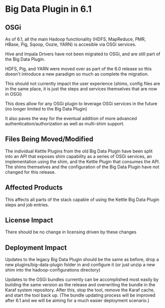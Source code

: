 Big Data Plugin in 6.1
======================
OSGi
----
As of 6.1, all the main Hadoop functionality (HDFS, MapReduce, PMR, HBase, Pig, Sqoop, Oozie, YARN) is accesible via OSGi services.

Hive and Impala Drivers have not been migrated to OSGi, and are still part of the Big Data Plugin.

HDFS, Pig, and YARN were moved over as part of the 6.0 release so this doesn't introduce a new paradigm so much as complete the migration.

This should not currently impact the user experience (shims, config files are in the same place, it is just the steps and services themselves that are now in OSGi)

This does allow for any OSGi plugin to leverage OSGi services in the future (no longer limited to the Big Data Plugin)

It also paves the way for the eventual addition of more advanced authentication/authorization as well as multi-shim support.

Files Being Moved/Modified
--------------------------
The individual Kettle Plugins from the old Big Data Plugin have been split into an API that exposes shim capability as a series of OSGi services, an implementation using the shim, and the Kettle Plugin that consumes the API.  The shims themselves and the configuration of the Big Data Plugin have not changed for this release.

Affected Products
-----------------
This affects all parts of the stack capable of using the Kettle Big Data Plugin steps and job entries.

License Impact
--------------
There should be no change in licensing driven by these changes

Deployment Impact
-----------------
Updates to the legacy Big Data Plugin should be the same as before, drop a new plugins/big-data-plugin folder in and configure it (or just unzip a new shim into the hadoop-configurations directory)

Updates to the OSGi bundles currently can be accomplished most easily by building the same version as the release and overwriting the bundle in the Karaf system repository.  After this, stop the tool, remove the Karaf cache, and start the tool back up. (The bundle updating process will be improved after 6.1 and we will be aiming for a much easier deployment scenario.)
